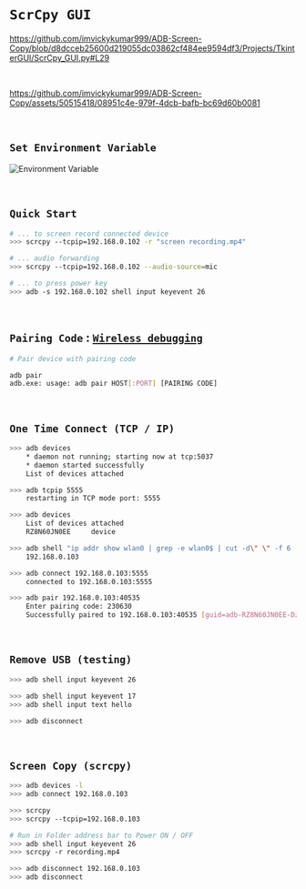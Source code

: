 
# `ScrCpy GUI`

https://github.com/imvickykumar999/ADB-Screen-Copy/blob/d8dcceb25600d219055dc03862cf484ee9594df3/Projects/TkinterGUI/ScrCpy_GUI.py#L29

<br>

https://github.com/imvickykumar999/ADB-Screen-Copy/assets/50515418/08951c4e-979f-4dcb-bafb-bc69d60b0081

<br>

## `Set Environment Variable`

![Environment Variable](https://github.com/imvickykumar999/ADB-Screen-Copy/assets/50515418/c182b47f-30ba-418f-ac6b-b708422d7303)

<br>

## `Quick Start`

```bash
# ... to screen record connected device
>>> scrcpy --tcpip=192.168.0.102 -r "screen recording.mp4"

# ... audio forwarding
>>> scrcpy --tcpip=192.168.0.102 --audio-source=mic

# ... to press power key
>>> adb -s 192.168.0.102 shell input keyevent 26
```

<br>

## `Pairing Code` : [`Wireless debugging`](https://stackoverflow.com/a/73605270/11493297)

```bash
# Pair device with pairing code

adb pair
adb.exe: usage: adb pair HOST[:PORT] [PAIRING CODE]
```

<br>

## `One Time Connect (TCP / IP)`

```bash
>>> adb devices
    * daemon not running; starting now at tcp:5037
    * daemon started successfully
    List of devices attached

>>> adb tcpip 5555
    restarting in TCP mode port: 5555

>>> adb devices
    List of devices attached
    RZ8N60JN0EE     device

>>> adb shell "ip addr show wlan0 | grep -e wlan0$ | cut -d\" \" -f 6 | cut -d/ -f 1"
    192.168.0.103

>>> adb connect 192.168.0.103:5555
    connected to 192.168.0.103:5555

>>> adb pair 192.168.0.103:40535
    Enter pairing code: 230630
    Successfully paired to 192.168.0.103:40535 [guid=adb-RZ8N60JN0EE-DzkZ1Q]
```

<br>

## `Remove USB (testing)`

```bash
>>> adb shell input keyevent 26

>>> adb shell input keyevent 17
>>> adb shell input text hello

>>> adb disconnect
```

<br>

## `Screen Copy (scrcpy)`

```bash
>>> adb devices -l
>>> adb connect 192.168.0.103

>>> scrcpy
>>> scrcpy --tcpip=192.168.0.103

# Run in Folder address bar to Power ON / OFF
>>> adb shell input keyevent 26
>>> scrcpy -r recording.mp4

>>> adb disconnect 192.168.0.103
>>> adb disconnect
```
